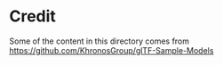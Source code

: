 # Credit

Some of the content in this directory comes from https://github.com/KhronosGroup/glTF-Sample-Models
